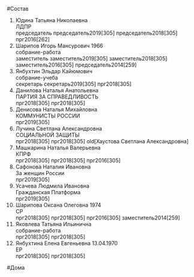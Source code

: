 #Состав  
1. Юдина Татьяна Николаевна  
    ЛДПР  
    председатель председатель2019[305] председатель2018[305] прг2016[262]  
2. Шарипов Игорь Мансурович 1966  
    собрание-работа  
    заместитель заместитель2019[305] заместитель2018[305] заместитель2016[305] председатель2014[259]  
3. Янбухтин Эльдар Кайюмович  
    собрание-учеба  
    секретарь секретарь2019[305] прг2018[305]  
4. Данилова Наталья Анатольевна  
    ПАРТИЯ ЗА СПРАВЕДЛИВОСТЬ  
    прг2018[305] прг2018[305]  
5. Денисова Наталья Михайловна  
    КОММУНИСТЫ РОССИИ  
    прг2019[305]  
6. Лучина Светлана Александровна  
    СОЦИАЛЬНОЙ ЗАЩИТЫ  
    прг2018[305] прг2018[305] old[Хаустова Светлана Александровна]  
7. Машкарина Наталья Валерьевна  
    КПРФ  
    прг2018[305] прг2018[305] прг2016[305]  
8. Сафонова Наталия Ивановна  
    За женщин России  
    прг2019[305]  
9. Усачева Людмила Ивановна  
    Гражданская Платформа  
    прг2019[305]  
10. Шарипова Оксана Олеговна 1974  
    СР  
    прг2018[305] прг2018[305] прг2016[305] заместитель2014[259]  
11. Яковлева Татьяна Ильинична  
    собрание-работа  
    прг2018[305] прг2018[305]  
12. Янбухтина Елена Евгеньевна 13.04.1970  
    ЕР  
    прг2018[305] прг2018[305]  
  
#Дома  
